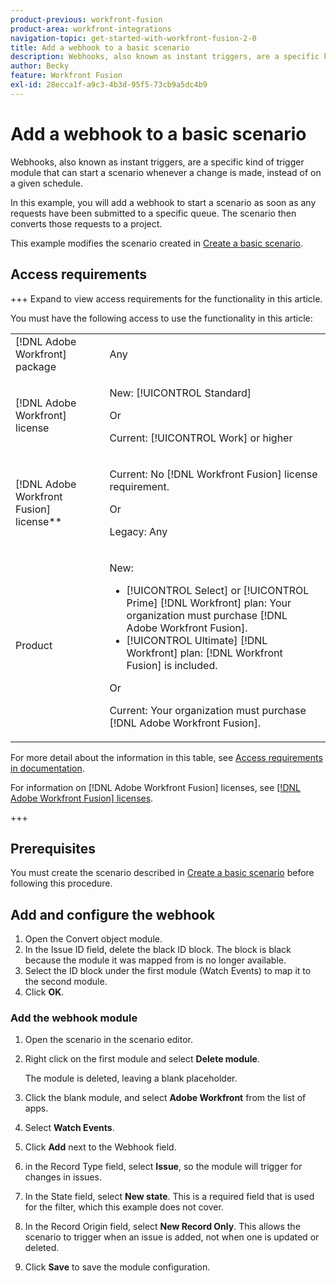 ```yaml
---
product-previous: workfront-fusion
product-area: workfront-integrations
navigation-topic: get-started-with-workfront-fusion-2-0
title: Add a webhook to a basic scenario
description: Webhooks, also known as instant triggers, are a specific kind of trigger module that can start a scenario whenever a change is made, instead of on a given schedule.
author: Becky
feature: Workfront Fusion
exl-id: 28ecca1f-a9c3-4b3d-95f5-73cb9a5dc4b9
---
```

# Add a webhook to a basic scenario

Webhooks, also known as instant triggers, are a specific kind of trigger module that can start a scenario whenever a change is made, instead of on a given schedule. 

In this example, you will add a webhook to start a scenario as soon as any requests have been submitted to a specific queue. The scenario then converts those requests to a project.

This example modifies the scenario created in [Create a basic scenario](/help/workfront-fusion/build-practice-scenarios/create-basic-scenario.md).

## Access requirements

+++ Expand to view access requirements for the functionality in this article.

You must have the following access to use the functionality in this article:

<table style="table-layout:auto">
 <col> 
 <col> 
 <tbody> 
  <tr> 
   <td role="rowheader">[!DNL Adobe Workfront] package</td> 
   <td> <p>Any</p> </td> 
  </tr> 
  <tr data-mc-conditions=""> 
   <td role="rowheader">[!DNL Adobe Workfront] license</td> 
   <td> <p>New: [!UICONTROL Standard]</p><p>Or</p><p>Current: [!UICONTROL Work] or higher</p> </td> 
  </tr> 
  <tr> 
   <td role="rowheader">[!DNL Adobe Workfront Fusion] license**</td> 
   <td>
   <p>Current: No [!DNL Workfront Fusion] license requirement.</p>
   <p>Or</p>
   <p>Legacy: Any </p>
   </td> 
  </tr> 
  <tr> 
   <td role="rowheader">Product</td> 
   <td>
   <p>New:</p> <ul><li>[!UICONTROL Select] or [!UICONTROL Prime] [!DNL Workfront] plan: Your organization must purchase [!DNL Adobe Workfront Fusion].</li><li>[!UICONTROL Ultimate] [!DNL Workfront] plan: [!DNL Workfront Fusion] is included.</li></ul>
   <p>Or</p>
   <p>Current: Your organization must purchase [!DNL Adobe Workfront Fusion].</p>
   </td> 
  </tr>
 </tbody> 
</table>

For more detail about the information in this table, see [Access requirements in documentation](/help/workfront-fusion/references/licenses-and-roles/access-level-requirements-in-documentation.md).

For information on [!DNL Adobe Workfront Fusion] licenses, see [[!DNL Adobe Workfront Fusion] licenses](/help/workfront-fusion/set-up-and-manage-workfront-fusion/licensing-operations-overview/license-automation-vs-integration.md).

+++

## Prerequisites

You must create the scenario described in [Create a basic scenario](/help/workfront-fusion/build-practice-scenarios/create-basic-scenario.md) before following this procedure.

## Add and configure the webhook

1. Open the Convert object module.
1. In the Issue ID field, delete the black ID block. The block is black because the module it was mapped from is no longer available.
1. Select the ID block under the first module (Watch Events) to map it to the second module.
1. Click **OK**.

### Add the webhook module

1. Open the scenario in the scenario editor.
1. Right click on the first module and select **Delete module**.

   The module is deleted, leaving a blank placeholder.

1. Click the blank module, and select **Adobe Workfront** from the list of apps.
1. Select **Watch Events**.
1. Click **Add** next to the Webhook field.
1. in the Record Type field, select **Issue**, so the module will trigger for changes in issues.
1. In the State field, select **New state**. This is a required field that is used for the filter, which this example does not cover.
1. In the Record Origin field, select **New Record Only**. This allows the scenario to trigger when an issue is added, not when one is updated or deleted.
1. Click **Save** to save the module configuration.
